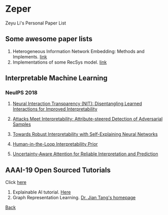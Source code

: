 # Zeper

Zeyu Li's Personal Paper List

## Some awesome paper lists

1. Heterogeneous Information Network Embedding: Methods and Implements. [link](https://github.com/zhoushengisnoob/HINE)
2. Implementations of some RecSys model. [link](https://github.com/princewen/tensorflow_practice)

## Interpretable Machine Learning

### NeuIPS 2018
1. [Neural Interaction Transparency (NIT): Disentangling Learned Interactions for Improved Interpretability](https://papers.nips.cc/paper/7822-neural-interaction-transparency-nit-disentangling-learned-interactions-for-improved-interpretability.pdf)

2. [Attacks Meet Interpretability: Attribute-steered Detection of Adversarial Samples](https://papers.nips.cc/paper/7998-attacks-meet-interpretability-attribute-steered-detection-of-adversarial-samples.pdf)

3. [Towards Robust Interpretability with Self-Explaining Neural Networks](https://papers.nips.cc/paper/8003-towards-robust-interpretability-with-self-explaining-neural-networks.pdf)

4. [Human-in-the-Loop Interpretability Prior](https://papers.nips.cc/paper/8219-human-in-the-loop-interpretability-prior.pdf)

5. [Uncertainty-Aware Attention for Reliable Interpretation and Prediction](https://papers.nips.cc/paper/7370-uncertainty-aware-attention-for-reliable-interpretation-and-prediction.pdf)

## AAAI-19 Open Sourced Tutorials
Click [here](https://aaai.org/Conferences/AAAI-19/aaai19tutorials/)

1. Explainable AI tutorial. [Here](https://xaitutorial2019.github.io/)
2. Graph Representation Learning. [Dr. Jian Tang's homepage](https://jian-tang.com/)


[Back](../index.html)
